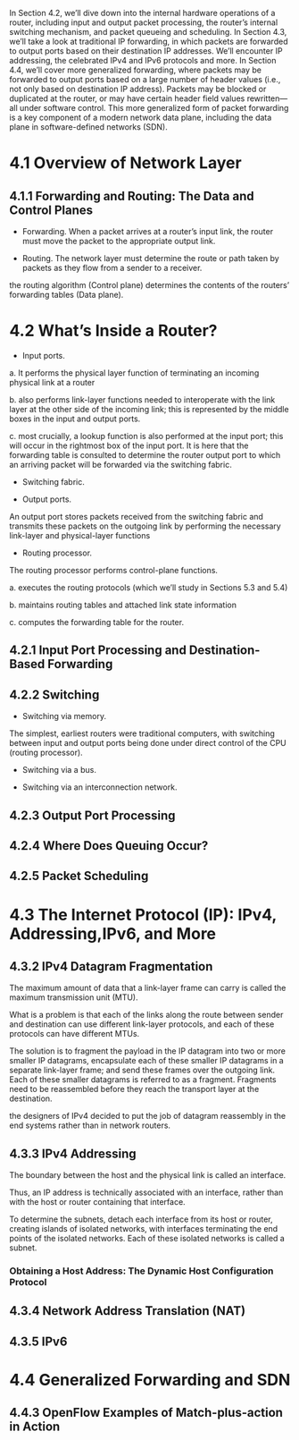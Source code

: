 



In Section
4.2, we’ll dive down into the internal hardware operations of a router, including input
and output packet processing, the router’s internal switching mechanism, and packet
queueing and scheduling. In Section 4.3, we’ll take a look at traditional IP forwarding,
in which packets are forwarded to output ports based on their destination IP
addresses. We’ll encounter IP addressing, the celebrated IPv4 and IPv6 protocols and
more. In Section 4.4, we’ll cover more generalized forwarding, where packets may
be forwarded to output ports based on a large number of header values (i.e., not only
based on destination IP address). Packets may be blocked or duplicated at the router,
or may have certain header field values rewritten—all under software control. This
more generalized form of packet forwarding is a key component of a modern network
data plane, including the data plane in software-defined networks (SDN).


# 4.1 Overview of Network Layer

## 4.1.1 Forwarding and Routing: The Data and Control Planes

- Forwarding. When a packet arrives at a router’s input link, the router must move
the packet to the appropriate output link.

- Routing. The network layer must determine the route or path taken by packets as
they flow from a sender to a receiver.



the routing algorithm (Control plane) determines the contents of the routers’ forwarding
tables (Data plane).



# 4.2 What’s Inside a Router?

- Input ports.

a. It performs the physical
layer function of terminating an incoming physical link at a router

b. also performs link-layer functions needed to
interoperate with the link layer at the other side of the incoming link; this is
represented by the middle boxes in the input and output ports.

c. most crucially,
a lookup function is also performed at the input port; this will occur in the
rightmost box of the input port. It is here that the forwarding table is consulted
to determine the router output port to which an arriving packet will be forwarded
via the switching fabric.


- Switching fabric.

- Output ports.

An output port stores packets received from the switching fabric
and transmits these packets on the outgoing link by performing the necessary
link-layer and physical-layer functions

- Routing processor.

The routing processor performs control-plane functions. 

a. executes the routing protocols (which we’ll study in Sections
5.3 and 5.4)

b. maintains routing tables and attached link state information

c. computes the forwarding table for the router.


## 4.2.1 Input Port Processing and Destination-Based Forwarding


## 4.2.2 Switching

- Switching via memory.

The simplest, earliest routers were traditional computers,
with switching between input and output ports being done under direct control of
the CPU (routing processor).

- Switching via a bus.

- Switching via an interconnection network.

## 4.2.3 Output Port Processing

## 4.2.4 Where Does Queuing Occur?


## 4.2.5 Packet Scheduling


# 4.3 The Internet Protocol (IP): IPv4, Addressing,IPv6, and More

## 4.3.2 IPv4 Datagram Fragmentation

The maximum amount of data that a link-layer frame can carry is called
the maximum transmission unit (MTU).

What is a problem
is that each of the links along the route between sender and destination can use
different link-layer protocols, and each of these protocols can have different MTUs.

The solution is to fragment
the payload in the IP datagram into two or more smaller IP datagrams, encapsulate each
of these smaller IP datagrams in a separate link-layer frame; and send these frames over
the outgoing link. Each of these smaller datagrams is referred to as a fragment.
Fragments need to be reassembled before they reach the transport layer at the
destination.

the designers of IPv4 decided to
put the job of datagram reassembly in the end systems rather than in network routers.

## 4.3.3 IPv4 Addressing


The boundary between the host and the physical link is called
an interface.

Thus, an IP address is technically associated with an interface,
rather than with the host or router containing that interface.


To determine the subnets, detach each interface from its host or router, creating
islands of isolated networks, with interfaces terminating the end points of the
isolated networks. Each of these isolated networks is called a subnet.


### Obtaining a Host Address: The Dynamic Host Configuration Protocol


## 4.3.4 Network Address Translation (NAT)

## 4.3.5 IPv6

# 4.4 Generalized Forwarding and SDN



## 4.4.3 OpenFlow Examples of Match-plus-action in Action

